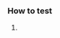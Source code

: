 <!-- A short but detailed summary of the changes. -->

<!-- Fixes #xxx. -->

### How to test
<!-- Detailed steps to test this PR. -->
1.
